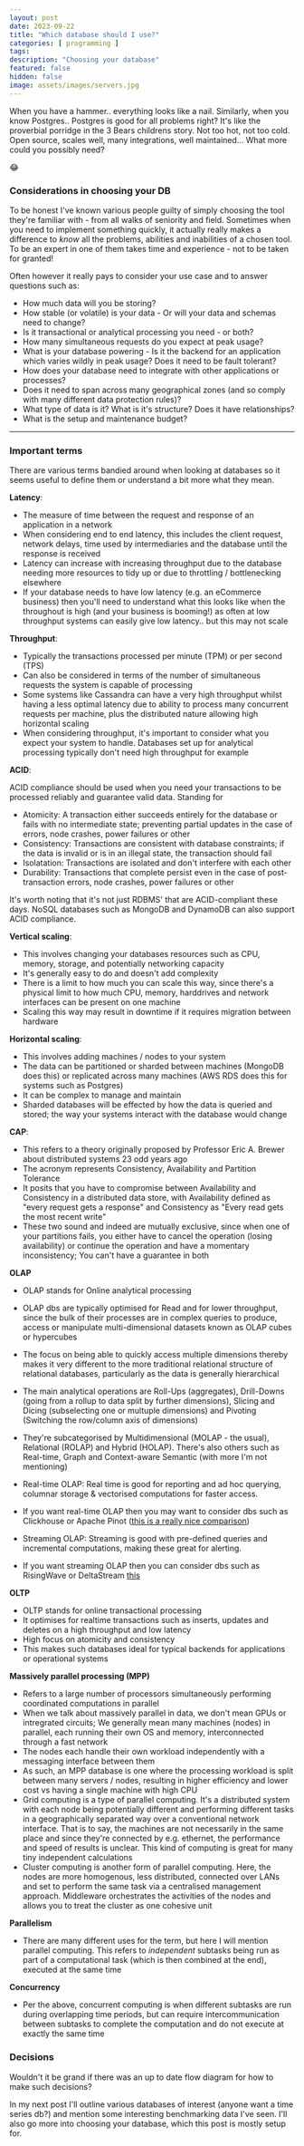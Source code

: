 ```yaml
---
layout: post
date: 2023-09-22
title: "Which database should I use?"
categories: [ programming ]
tags: 
description: "Choosing your database"
featured: false
hidden: false
image: assets/images/servers.jpg
---
```


When you have a hammer.. everything looks like a nail. Similarly, when you know Postgres.. Postgres is good for all problems right? It's like the proverbial porridge in the 3 Bears childrens story. Not too hot, not too cold. Open source, scales well, many integrations, well maintained... What more could you possibly need?

😂

### Considerations in choosing your DB

To be honest I've known various people guilty of simply choosing the tool they're familiar with - from all walks of seniority and field. Sometimes when you need to implement something quickly, it actually really makes a difference to _know_ all the problems, abilities and inabilities of a chosen tool. To be an expert in one of them takes time and experience - not to be taken for granted!

Often however it really pays to consider your use case and to answer questions such as:

- How much data will you be storing?
- How stable (or volatile) is your data - Or will your data and schemas need to change?
- Is it transactional or analytical processing you need - or both?
- How many simultaneous requests do you expect at peak usage?
- What is your database powering - Is it the backend for an application which varies wildly in peak usage? Does it need to be fault tolerant? 
- How does your database need to integrate with other applications or processes?
- Does it need to span across many geographical zones (and so comply with many different data protection rules)?
- What type of data is it? What is it's structure? Does it have relationships?
- What is the setup and maintenance budget?

-------------

### Important terms

There are various terms bandied around when looking at databases so it seems useful to define them or understand a bit more what they mean.

**Latency**:

- The measure of time between the request and response of an application in a network
- When considering end to end latency, this includes the client request, network delays, time used by intermediaries and the database until the response is received
- Latency can increase with increasing throughput due to the database needing more resources to tidy up or due to throttling / bottlenecking elsewhere
- If your database needs to have low latency (e.g. an eCommerce business) then you'll need to understand what this looks like when the throughout is high (and your business is booming!) as often at low throughput systems can easily give low latency.. but this may not scale

**Throughput**:

- Typically the transactions processed per minute (TPM) or per second (TPS)
- Can also be considered in terms of the number of simultaneous requests the system is capable of processing
- Some systems like Cassandra can have a very high throughput whilst having a less optimal latency due to ability to process many concurrent requests per machine, plus the distributed nature allowing high horizontal scaling
- When considering throughput, it's important to consider what you expect your system to handle. Databases set up for analytical processing typically don't need high throughput for example

**ACID**:

ACID compliance should be used when you need your transactions to be processed reliably and guarantee valid data. Standing for 
- Atomicity: A transaction either succeeds entirely for the database or fails with no intermediate state; preventing partial updates in the case of errors, node crashes, power failures or other
- Consistency: Transactions are consistent with database constraints; if the data is invalid or is in an illegal state, the transaction should fail
- Isolatation: Transactions are isolated and don't interfere with each other
- Durability: Transactions that complete persist even in the case of post-transaction errors, node crashes, power failures or other 

It's worth noting that it's not just RDBMS' that are ACID-compliant these days. NoSQL databases such as MongoDB and DynamoDB can also support ACID compliance.


**Vertical scaling**:

- This involves changing your databases resources such as CPU, memory, storage, and potentially networking capacity
- It's generally easy to do and doesn't add complexity
- There is a limit to how much you can scale this way, since there's a physical limit to how much CPU, memory, harddrives and network interfaces can be present on one machine
- Scaling this way may result in downtime if it requires migration between hardware

**Horizontal scaling**:

- This involves adding machines / nodes to your system
- The data can be partitioned or sharded between machines (MongoDB does this) or replicated across many machines (AWS RDS does this for systems such as Postgres)
- It can be complex to manage and maintain
- Sharded databases will be effected by how the data is queried and stored; the way your systems interact with the database would change

**CAP**: 

- This refers to a theory originally proposed by Professor Eric A. Brewer about distributed systems 23 odd years ago
- The acronym represents Consistency, Availability and Partition Tolerance
- It posits that you have to compromise between Availability and Consistency in a distributed data store, with Availability defined as "every request gets a response" and Consistency as "Every read gets the most recent write"
- These two sound and indeed are mutually exclusive, since when one of your partitions fails, you either have to cancel the operation (losing availability) or continue the operation and have a momentary inconsistency; You can't have a guarantee in both

**OLAP**

- OLAP stands for Online analytical processing
- OLAP dbs are typically optimised for Read and for lower throughput, since the bulk of their processes are in complex queries to produce, access or manipulate multi-dimensional datasets known as OLAP cubes or hypercubes
- The focus on being able to quickly access multiple dimensions thereby makes it very different to the more traditional relational structure of relational databases, particularly as the data is generally hierarchical 
- The main analytical operations are Roll-Ups (aggregates), Drill-Downs (going from a rollup to data split by further dimensions), Slicing and Dicing (subselecting one or multuple dimensions) and Pivoting (Switching the row/column axis of dimensions)
- They're subcategorised by Multidimensional (MOLAP - the usual), Relational (ROLAP) and Hybrid (HOLAP). There's also others such as Real-time, Graph and Context-aware Semantic (with more I'm not mentioning)

- Real-time OLAP: Real time is good for reporting and ad hoc querying, columnar storage & vectorised computations for faster access. 
- If you want real-time OLAP then you may want to consider dbs such as Clickhouse or Apache Pinot ([this is a really nice comparison](https://www.risingwave.com/blog/a-comprehensive-overview-of-top-8-real-time-olap-databases/))
- Streaming OLAP: Streaming is good with pre-defined queries and incremental computations, making these great for alerting.
- If you want streaming OLAP then you can consider dbs such as RisingWave or DeltaStream [this](https://medium.com/@RisingWave_Engineering/top-8-streaming-databases-for-real-time-analytics-a-comprehensive-guide-f45d7b3b35c8)

**OLTP**

- OLTP stands for online transactional processing
- It optimises for realtime transactions such as inserts, updates and deletes on a high throughput and low latency
- High focus on atomicity and consistency
- This makes such databases ideal for typical backends for applications or operational systems

**Massively parallel processing (MPP)**

- Refers to a large number of processors simultaneously performing coordinated computations in parallel
- When we talk about massively parallel in data, we don't mean GPUs or intregrated circuits; We generally mean many machines (nodes) in parallel, each running their own OS and memory, interconnected through a fast network
- The nodes each handle their own workload independently with a messaging interface between them
- As such, an MPP database is one where the processing workload is split between many servers / nodes, resulting in higher efficiency and lower cost vs having a single machine with high CPU
- Grid computing is a type of parallel computing. It's a distributed system with each node being potentially different and performing different tasks in a geographically separated way over a conventional network interface. That is to say, the machines are not necessarily in the same place and since they're connected by e.g. ethernet, the performance and speed of results is unclear. This kind of computing is great for many tiny independent calculations
- Cluster computing is another form of parallel computing. Here, the nodes are more homogenous, less distributed, connected over LANs and set to perform the same task via a centralised management approach. Middleware orchestrates the activities of the nodes and allows you to treat the cluster as one cohesive unit

**Parallelism**

- There are many different uses for the term, but here I will mention parallel computing. This refers to _independent_ subtasks being run as part of a computational task (which is then combined at the end), executed at the same time

**Concurrency**

- Per the above, concurrent computing is when different subtasks are run during overlapping time periods, but can require intercommunication between subtasks to complete the computation and do not execute at exactly the same time

### Decisions

Wouldn't it be grand if there was an up to date flow diagram for how to make such decisions?

In my next post I'll outline various databases of interest (anyone want a time series db?) and mention some interesting benchmarking data I've seen. I'll also go more into choosing your database, which this post is mostly setup for.